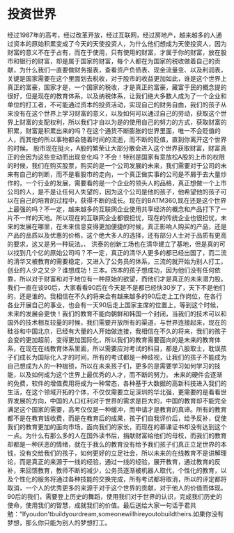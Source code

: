 # 投资世界

经过1987年的高考，经过改革开放，经过互联网，经过房地产，越来越多的人通过资本的原始积累变成了今天的天使投资人，为什么他们想成为天使投资人，因为财富的意义不在于占有，而在于使用，只有使用的财富，才属于你的财富，放在股市和银行的财富，却是属于国家的财富，每个人都在为国家的税收做着自己的贡献，为什么我们一直要做财务报表，查看资产负债表、现金流量变、以及利润表，关键是国家需要在这个里面划去税收，对于股市的收益更加如此，谁是这个世界上真正的富豪，国家才是，一个国家的税收，才是真正的富豪，藏富于民的概念提的很好，但是现在的教育体系，以及纳税体系，让我们绝大多数人成为了一个企业和单位的打工者，不可能通过资本的投资活动，实现自己的财务自由，我们的孩子从来没有在这个世界上学习财富的意义，以及如何可以通过自己的劳动，获取这个世界上财富的支配权利，所以我们才自以为是的使用自己的努力的方式，获取财富的积累，财富是积累出来的吗？在这个通货不断膨胀的世界里面，唯一不会贬值的人，而其他的所以事物都会随着时间的流逝，而不断的贬值，直到你离开这个世界的时候。
股市现在挺火，A股的繁荣让大部分散会进入这个世界获取财富，财富真正的会因为这些变动而出现变化吗？不会！特别是国家有意放松A股的上市的权限的时候，我们在购买股票，购买的是一个公司发展的未来，我们需要对于公司的未来有自己的判断，而不是看股市的走向，一个真正做实事的公司是不屑于去大量炒作的，一个行业的发展，需要看的是一个企业的领头人的品格，真正想做一个上市公司的人，是不是让任何人失望的，因为这个公司是他的孩子，他希望他的孩子可以在自己的培育的过程中，获得不断的成长。现在的BATM360,现在还是这个世界上最强的吗？不一定，越来越多的互联网企业使用共享经济的概念和产品打下了一片不一样的天地。所以现在的互联网企业都很担忧，现在的传统企业也很担忧，未来的发展在哪里，在未来信息变得更加便捷的时候，真正影响人购买的产品，还是产品的品质以及优惠的价格，这个绝大多人的选择，还有部分人士对于品质有更高的要求，这又是另一种玩法。、
洪泰的创新工场也在清华建立了基地，但是真的可以找到几个亿的原始公司吗？不一定，真正的清华人更多的都已经出国了，而二流的清华又被教育的需要稳定，又进入了公务员的体系，三流的就开始为别人打工，创业的人少之又少？谁想成功！三本。四本的孩子想成功，因为他们没有任何依靠，所以对于财富和对于地位有一种原始的欲望，而他们才是真正的未来潜力股。
我们一直在谈90后，大家看看90后在今天是不是都已经快30岁了，天下不是他们的，还是谁的。我相信在不久的将来会有越来越多的90后走上工作岗位，在各行各业开展自己的事业，也会有一天90后走上国家主席的位置上，等到这个时候，未来的发展会更快！我们的教育不能向朝鲜和韩国一个封闭，当我们的技术可以和国外的技术相互较量的时候，我们需要开放所有的渠道，与世界连接起来，现在的硅谷和中国北京，已经有大量的人开始做连接，我相信在不久的将来，我们的孩子会变的更加超前，变得更加国际化，所以我们的教育需要面向的是未来的教育体系，在现在在线教育体系里面，所以需要应对考试的科目，都是八股取士，耽误孩子们成长为国际化人才的时间，所有的考试都是一种歧视，让我们的孩子不能成为自己想成为人的一种枷锁，所以在未来孩子们，更多的是需要学习如何学习的技能，以及如何成为这个世界上最优秀的人才，而不断的努力。
未来的硬件会逐渐的免费，软件的增值费用将成为一种常态，各种基于大数据的高新科技进入我们的生活，在这个领域开拓的个体，不仅仅需要立足深圳的华北强，更需要的是看看世界发展的方向，中国的人口红利对于世界的需求是巨大的，中国的教育却不能完全满足这个国家的需要，高考仅仅是一种缓冲，而申请才是教育的真谛。所有的教育都不是在教育钱收费，而是在教育后的成果，孩子们自我评价后，给予反补，促使我们的教育更加的面向市场，面向我们的家长，而现在的慕课证书却没有达到这个一点。为什么有那么多的人在国外读书后，捐献财富给他们的母校，而我们的教育却都是一种厌恶的情绪，就在于我么的教育没有给予我们孩子们真正立足世界的本钱，没有交给我们的孩子，如何更好的立足社会，所以未来的在线教育不是讲解理论，而是真正的来源于一线的经验，通过一线的经验，展开教育，通过教育的反补，来回馈教育，教师不断的减少，公务员逐渐被机器人取代，个性化的教育，以及个性化的服务将通过各种技能的交换完成，所有考试都将取消，所以的评定都将取消，一个人的优秀更多的来源于对于这个世界的贡献，对于他人的价值而体现。
90后的我们，需要登上历史的舞蹈，使用我们对于世界的认识，完成我们历史的使命，使用我们的智慧，成就我们的价值。最后送给大家一句话于君共勉：“Ifyoudon'tbuildyourdream,someonewillhireyoutobuildtheirs.如果你没有梦想，那么你只能为别人的梦想打工。
